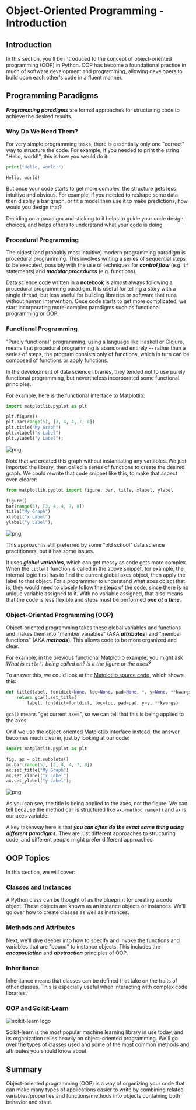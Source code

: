# Object-Oriented Programming - Introduction

## Introduction

In this section, you'll be introduced to the concept of object-oriented programming (OOP) in Python. OOP has become a foundational practice in much of software development and programming, allowing developers to build upon each other's code in a fluent manner.

## Programming Paradigms

***Programming paradigms*** are formal approaches for structuring code to achieve the desired results.

### Why Do We Need Them?

For very simple programming tasks, there is essentially only one "correct" way to structure the code. For example, if you needed to print the string "Hello, world!", this is how you would do it:


```python
print("Hello, world!")
```

    Hello, world!


But once your code starts to get more complex, the structure gets less intuitive and obvious. For example, if you needed to reshape some data then display a bar graph, or fit a model then use it to make predictions, how would you design that?

Deciding on a paradigm and sticking to it helps to guide your code design choices, and helps others to understand what your code is doing.

### Procedural Programming

The oldest (and probably most intuitive) modern programming paradigm is procedural programming. This involves writing a series of sequential steps to be executed, possibly with the use of techniques for ***control flow*** (e.g. `if` statements) and ***modular procedures*** (e.g. functions).

Data science code written in a **notebook** is almost always following a procedural programming paradigm. It is useful for telling a story with a single thread, but less useful for building libraries or software that runs without human intervention. Once code starts to get more complicated, we start incorporating more-complex paradigms such as functional programming or OOP.

### Functional Programming

"Purely functional" programming, using a language like Haskell or Clojure, means that procedural programming is abandoned entirely -- rather than a series of steps, the program consists only of functions, which in turn can be composed of functions or apply functions.

In the development of data science libraries, they tended not to use purely functional programming, but nevertheless incorporated some functional principles.

For example, here is the functional interface to Matplotlib:


```python
import matplotlib.pyplot as plt

plt.figure()
plt.bar(range(5), [3, 4, 4, 7, 8])
plt.title("My Graph")
plt.xlabel("x Label")
plt.ylabel("y Label");
```


![png](index_files/index_6_0.png)


Note that we created this graph without instantiating any variables. We just imported the library, then called a series of functions to create the desired graph. We could rewrite that code snippet like this, to make that aspect even clearer:


```python
from matplotlib.pyplot import figure, bar, title, xlabel, ylabel

figure()
bar(range(5), [3, 4, 4, 7, 8])
title("My Graph")
xlabel("x Label")
ylabel("y Label");
```


![png](index_files/index_8_0.png)


This approach is still preferred by some "old school" data science practitioners, but it has some issues.

It uses ***global variables***, which can get messy as code gets more complex. When the `title()` function is called in the above snippet, for example, the internal logic first has to find the current global axes object, then apply the label to that object. For a programmer to understand what axes object that is, they would need to closely follow the steps of the code, since there is no unique variable assigned to it. With no variable assigned, that also means that the code is less flexible and steps must be performed ***one at a time***.

### Object-Oriented Programming (OOP)

Object-oriented programming takes these global variables and functions and makes them into "member variables" (AKA ***attributes***) and "member functions" (AKA ***methods***). This allows code to be more organized and clear.

For example, in the previous functional Matplotlib example, you might ask *What is `title()` being called on? Is it the figure or the axes?*

To answer this, we could look at the [Matplotlib source code](https://github.com/matplotlib/matplotlib/blob/v3.5.1/lib/matplotlib/pyplot.py#L3024-L3027), which shows this:

```python
def title(label, fontdict=None, loc=None, pad=None, *, y=None, **kwargs):
    return gca().set_title(
        label, fontdict=fontdict, loc=loc, pad=pad, y=y, **kwargs)
```

`gca()` means "get current axes", so we can tell that this is being applied to the axes.

Or if we use the object-oriented Matplotlib interface instead, the answer becomes much clearer, just by looking at our code:


```python
import matplotlib.pyplot as plt

fig, ax = plt.subplots()
ax.bar(range(5), [3, 4, 4, 7, 8])
ax.set_title("My Graph")
ax.set_xlabel("x Label")
ax.set_ylabel("y Label");
```


![png](index_files/index_11_0.png)


As you can see, the title is being applied to the axes, not the figure. We can tell because the method call is structured like `ax.<method name>()` and `ax` is our axes variable.

A key takeaway here is that ***you can often do the exact same thing using different paradigms***. They are just different approaches to structuring code, and different people might prefer different approaches.

## OOP Topics

In this section, we will cover:

### Classes and Instances

A Python class can be thought of as the blueprint for creating a code object. These objects are known as an instance objects or instances. We'll go over how to create classes as well as instances.

### Methods and Attributes

Next, we'll dive deeper into how to specify and invoke the functions and variables that are "bound" to instance objects. This includes the ***encapsulation*** and ***abstraction*** principles of OOP.

### Inheritance

Inheritance means that classes can be defined that take on the traits of other classes. This is especially useful when interacting with complex code libraries.

### OOP and Scikit-Learn

![scikit-learn logo](https://github.com/scikit-learn/scikit-learn/raw/main/doc/logos/scikit-learn-logo.png)

Scikit-learn is the most popular machine learning library in use today, and its organization relies heavily on object-oriented programming. We'll go over the types of classes used and some of the most common methods and attributes you should know about.

## Summary

Object-oriented programming (OOP) is a way of organizing your code that can make many types of applications easier to write by combining related variables/properties and functions/methods into objects containing both behavior and state.
